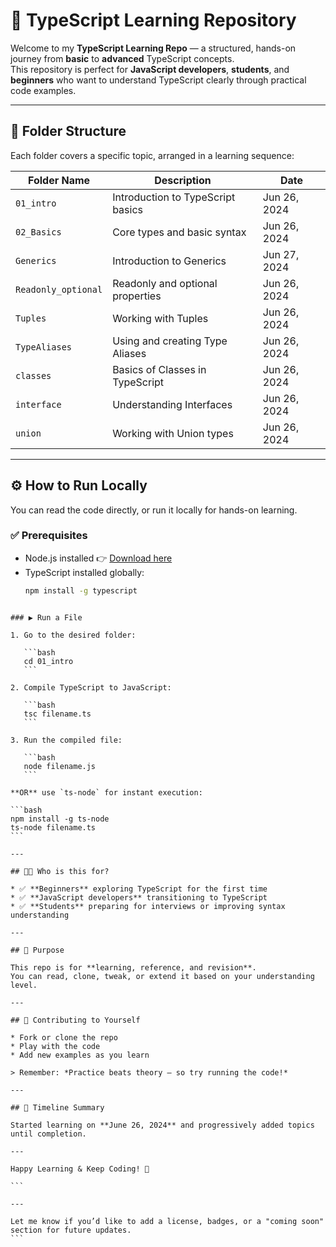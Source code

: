 # 📘 TypeScript Learning Repository

Welcome to my **TypeScript Learning Repo** — a structured, hands-on journey from **basic** to **advanced** TypeScript concepts.  
This repository is perfect for **JavaScript developers**, **students**, and **beginners** who want to understand TypeScript clearly through practical code examples.

---

## 📂 Folder Structure

Each folder covers a specific topic, arranged in a learning sequence:

| Folder Name           | Description                            | Date           |
|-----------------------|----------------------------------------|----------------|
| `01_intro`            | Introduction to TypeScript basics      | Jun 26, 2024   |
| `02_Basics`           | Core types and basic syntax            | Jun 26, 2024   |
| `Generics`            | Introduction to Generics               | Jun 27, 2024   |
| `Readonly_optional`   | Readonly and optional properties       | Jun 26, 2024   |
| `Tuples`              | Working with Tuples                    | Jun 26, 2024   |
| `TypeAliases`         | Using and creating Type Aliases        | Jun 26, 2024   |
| `classes`             | Basics of Classes in TypeScript        | Jun 26, 2024   |
| `interface`           | Understanding Interfaces               | Jun 26, 2024   |
| `union`               | Working with Union types               | Jun 26, 2024   |

---

## ⚙️ How to Run Locally

You can read the code directly, or run it locally for hands-on learning.

### ✅ Prerequisites

- Node.js installed 👉 [Download here](https://nodejs.org/)
- TypeScript installed globally:
  ```bash
  npm install -g typescript
````

### ▶️ Run a File

1. Go to the desired folder:

   ```bash
   cd 01_intro
   ```

2. Compile TypeScript to JavaScript:

   ```bash
   tsc filename.ts
   ```

3. Run the compiled file:

   ```bash
   node filename.js
   ```

**OR** use `ts-node` for instant execution:

```bash
npm install -g ts-node
ts-node filename.ts
```

---

## 👨‍🏫 Who is this for?

* ✅ **Beginners** exploring TypeScript for the first time
* ✅ **JavaScript developers** transitioning to TypeScript
* ✅ **Students** preparing for interviews or improving syntax understanding

---

## 🎯 Purpose

This repo is for **learning, reference, and revision**.
You can read, clone, tweak, or extend it based on your understanding level.

---

## 🙌 Contributing to Yourself

* Fork or clone the repo
* Play with the code
* Add new examples as you learn

> Remember: *Practice beats theory — so try running the code!*

---

## 📅 Timeline Summary

Started learning on **June 26, 2024** and progressively added topics until completion.

---

Happy Learning & Keep Coding! 🚀

```

---

Let me know if you’d like to add a license, badges, or a "coming soon" section for future updates.
```
